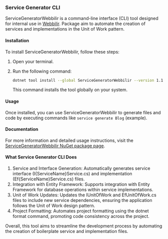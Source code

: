 ### Service Generator CLI

ServiceGeneratorWebbilir is a command-line interface (CLI) tool designed for internal use in [Webbilir](https://webbilir.com/). Package aim to automate the creation of services and implementations in the Unit of Work pattern.

#### Installation

To install ServiceGeneratorWebbilir, follow these steps:

1. Open your terminal.
2. Run the following command:

   ```bash
   dotnet tool install --global ServiceGeneratorWebbilir --version 1.1.2
   ```

   This command installs the tool globally on your system.

#### Usage

Once installed, you can use ServiceGeneratorWebbilir to generate files and code by executing commands like `service generate Blog` (example).

#### Documentation

For more information and detailed usage instructions, visit the [ServiceGeneratorWebbilir NuGet package page](https://www.nuget.org/packages/ServiceGeneratorWebbilir).

#### What Service Generator CLI Does

1. Service and Interface Generation: Automatically generates service interface (I{ServiceName}Service.cs) and implementation (Ef{ServiceName}Service.cs) files.
2. Integration with Entity Framework: Supports integration with Entity Framework for database operations within service implementations.
3. Unit of Work Updates: Updates the IUnitOfWork and EfUnitOfWork.cs files to include new service dependencies, ensuring the application follows the Unit of Work design pattern.
4. Project Formatting: Automates project formatting using the dotnet format command, promoting code consistency across the project.

Overall, this tool aims to streamline the development process by automating the creation of boilerplate service and implementation files.


